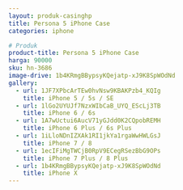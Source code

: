 ```yaml
---
layout: produk-casinghp
title: Persona 5 iPhone Case
categories: iphone

# Produk
product-title: Persona 5 iPhone Case
harga: 90000
sku: hn-3686
image-drive: 1b4KRmgBBypsyKQejatp-xJ9K8SpWOdNd
gallery:
  - url: 1JF7XPbcArTEw0hvNsw9KBAKPzb4_KQIg
    title: iPhone 5 / 5s / SE
  - url: 1lGo2UYUJf7NzxWIbCaB_UYQ_EScLj3TB
    title: iPhone 6 / 6s
  - url: 1A7wUctui6AucV71yGJdd0K2CQpobREMH
    title: iPhone 6 Plus / 6s Plus
  - url: 1iLloNDnIZXAk1RI1jkYa1rgaWwHWLGsJ
    title: iPhone 7 / 8
  - url: 1ecIFiMgTWCjB0RpV9ECegRSezBbG9OPs
    title: iPhone 7 Plus / 8 Plus
  - url: 1b4KRmgBBypsyKQejatp-xJ9K8SpWOdNd
    title: iPhone X
---
```

